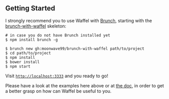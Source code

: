 ## Getting Started

I strongly recommend you to use Waffel with [Brunch](http://brunch.io/), starting with the [brunch-with-waffel](https://github.com/moonwave99/brunch-with-waffel) skeleton:

    # in case you do not have Brunch installed yet
    $ npm install brunch -g
    
    $ brunch new gh:moonwave99/brunch-with-waffel path/to/project
    $ cd path/to/project
    $ npm install
    $ bower install
    $ npm start

Visit [`http://localhost:3333`](http://localhost:3333) and you ready to go!

Please have a look at the examples here above or at [the doc](/docs), in order to get a better grasp on how can Waffel be useful to you.